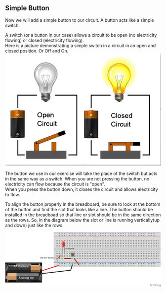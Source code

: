 ## Simple Button 

Now we will add a simple button to our circuit.  A button acts like a simple switch.

A switch (or a button in our case) allows a circuit to be open (no electricity flowing) or closed (electricity flowing).  
Here is a picture demonstrating a simple switch in a circuit in an open and closed position.  Or Off and On.  
![Open and Closed Circuit](/images/switch.PNG)

The button we use in our exercise will take the place of the switch but acts in the same way as a switch.  When you are not pressing the button, no electricity can flow because the circuit is "open".  
When you press the button down, it closes the circuit and allows electricity to flow.

To align the button properly in the breadboard, be sure to look at the bottom of the button and find the slot that looks like a line.  The button should be installed in the breadboad so that line or slot should be in the same direction as the rows.
So, in the diagram below the slot or line is running vertically(up and down) just like the rows.

![Button_Diagram](/diagrams/3LEDWButton_bb.png)

